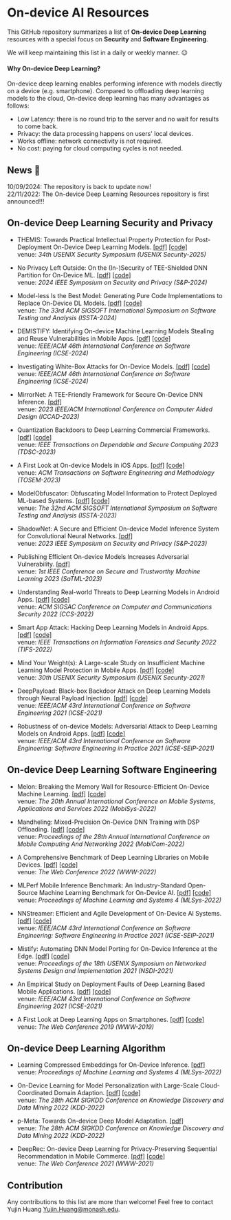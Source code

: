 # On-device AI Resources
This GitHub repository summarizes a list of **On-device Deep Learning** resources with a special focus on **Security** and **Software Engineering**.

We will keep maintaining this list in a daily or weekly manner. :wink:


#### Why On-device Deep Learning?
On-device deep learning enables performing inference with models directly on a device (e.g. smartphone). Compared to offloading deep learning models to the cloud, On-device deep learning has many advantages as follows:
- Low Latency: there is no round trip to the server and no wait for results to come back.
- Privacy: the data processing happens on users' local devices.
- Works offline: network connectivity is not required.
- No cost: paying for cloud computing cycles is not needed.

## News :mega:
10/09/2024: The repository is back to update now!\
22/11/2022: The On-device Deep Learning Resources repository is first announced!!!

## On-device Deep Learning Security and Privacy
- THEMIS: Towards Practical Intellectual Property Protection for Post-Deployment On-Device Deep Learning Models.
  [[pdf]](https://arxiv.org/pdf/2503.23748)
  [[code]](https://github.com/Jinxhy/THEMIS)\
  venue: *34th USENIX Security Symposium (USENIX Security-2025)*

- No Privacy Left Outside: On the (In-)Security of TEE-Shielded DNN Partition for On-Device ML.
  [[pdf]](https://arxiv.org/pdf/2310.07152)
  [[code]](https://github.com/ziqi-zhang/TEESlice-artifact)\
  venue: *2024 IEEE Symposium on Security and Privacy (S&P-2024)*

- Model-less Is the Best Model: Generating Pure Code Implementations to Replace On-Device DL Models.
  [[pdf]](https://arxiv.org/pdf/2403.16479)
  [[code]](https://github.com/zhoumingyi/CustomDLCoder)\
  venue: *The 33rd ACM SIGSOFT International Symposium on Software Testing and Analysis (ISSTA-2024)*

- DEMISTIFY: Identifying On-device Machine Learning Models Stealing and Reuse Vulnerabilities in Mobile Apps.
  [[pdf]](https://bruceqczhao.github.io/assets/icse24/ICSE24b.pdf)
  [[code]](https://github.com/MGYN/DeMistify)\
  venue: *IEEE/ACM 46th International Conference on Software Engineering (ICSE-2024)*
  
- Investigating White-Box Attacks for On-Device Models.
  [[pdf]](https://arxiv.org/pdf/2402.05493)
  [[code]](https://github.com/zhoumingyi/REOM)\
  venue: *IEEE/ACM 46th International Conference on Software Engineering (ICSE-2024)*

- MirrorNet: A TEE-Friendly Framework for Secure On-Device DNN Inference.
  [[pdf]](https://arxiv.org/pdf/2311.09489)\
  venue: *2023 IEEE/ACM International Conference on Computer Aided Design (ICCAD-2023)*

- Quantization Backdoors to Deep Learning Commercial Frameworks.
  [[pdf]](https://arxiv.org/pdf/2108.09187)
  [[code]](https://github.com/quantization-backdoor/quantization-backdoor)\
  venue: *IEEE Transactions on Dependable and Secure Computing 2023 (TDSC-2023)*

- A First Look at On-device Models in iOS Apps.
  [[pdf]](https://dl.acm.org/doi/pdf/10.1145/3617177)
  [[code]](https://github.com/huhanGitHub/iOS-App-database)\
  venue: *ACM Transactions on Software Engineering and Methodology (TOSEM-2023)*

- ModelObfuscator: Obfuscating Model Information to Protect Deployed ML-based Systems.
  [[pdf]](https://nzjohng.github.io/publications/papers/issta2023.pdf)
  [[code]](https://github.com/zhoumingyi/ModelObfuscator)\
  venue: *The 32nd ACM SIGSOFT International Symposium on Software Testing and Analysis (ISSTA-2023)*
  
- ShadowNet: A Secure and Efficient On-device Model Inference System for Convolutional Neural Networks.
  [[pdf]](https://arxiv.org/pdf/2011.05905.pdf)\
  venue: *2023 IEEE Symposium on Security and Privacy (S&P-2023)*
  
- Publishing Efficient On-device Models Increases Adversarial Vulnerability.
  [[pdf]](https://openreview.net/pdf?id=nbNdDm1x3c)\
  venue: *1st IEEE Conference on Secure and Trustworthy Machine Learning 2023 (SaTML-2023)*

- Understanding Real-world Threats to Deep Learning Models in Android Apps.
  [[pdf]](https://arxiv.org/pdf/2209.09577.pdf)
  [[code]](https://github.com/Advdroid/advdroid-pro)\
  venue: *ACM SIGSAC Conference on Computer and Communications Security 2022 (CCS-2022)*
  
- Smart App Attack: Hacking Deep Learning Models in Android Apps.
  [[pdf]](https://arxiv.org/pdf/2204.11075.pdf)
  [[code]](https://github.com/Jinxhy/SmartAppAttack)\
  venue: *IEEE Transactions on Information Forensics and Security 2022 (TIFS-2022)*

- Mind Your Weight(s): A Large-scale Study on Insufficient Machine Learning Model Protection in Mobile Apps.
  [[pdf]](https://www.usenix.org/system/files/sec21-sun-zhichuang.pdf)
  [[code]](https://github.com/RiS3-Lab/ModelXRay)\
  venue: *30th USENIX Security Symposium (USENIX Security-2021)*

- DeepPayload: Black-box Backdoor Attack on Deep Learning Models through Neural Payload Injection.
  [[pdf]](https://arxiv.org/pdf/2101.06896.pdf)
  [[code]](https://github.com/yuanchun-li/DeepPayload)\
  venue: *IEEE/ACM 43rd International Conference on Software Engineering 2021 (ICSE-2021)*

- Robustness of on-device Models: Adversarial Attack to Deep Learning Models on Android Apps.
  [[pdf]](https://arxiv.org/pdf/2101.04401.pdf)
  [[code]](https://github.com/Jinxhy/AppAIsecurity)\
  venue: *IEEE/ACM 43rd International Conference on Software Engineering: Software Engineering in Practice 2021 (ICSE-SEIP-2021)*

## On-device Deep Learning Software Engineering
- Melon: Breaking the Memory Wall for Resource-Efficient On-Device Machine Learning.
  [[pdf]](https://xumengwei.github.io/files/MobiSys22-Melo.pdf)
  [[code]](https://github.com/qipengwang/Melon)\
  venue: *The 20th Annual International Conference on Mobile Systems, Applications and Services 2022 (MobiSys-2022)*
  
- Mandheling: Mixed-Precision On-Device DNN Training with DSP Offloading.
  [[pdf]](https://arxiv.org/pdf/2206.07509.pdf)
  [[code]](https://github.com/UbiquitousLearning/Mandheling-DSP-Training)\
  venue: *Proceedings of the 28th Annual International Conference on Mobile Computing And Networking 2022 (MobiCom-2022)*

- A Comprehensive Benchmark of Deep Learning Libraries on Mobile Devices.
  [[pdf]](https://arxiv.org/pdf/2202.06512.pdf)
  [[code]](https://github.com/UbiquitousLearning/MobileDLFrameworksBenchmark)\
  venue: *The Web Conference 2022 (WWW-2022)*
  
- MLPerf Mobile Inference Benchmark: An Industry-Standard Open-Source Machine Learning Benchmark for On-Device AI.
  [[pdf]](https://proceedings.mlsys.org/paper/2022/file/7eabe3a1649ffa2b3ff8c02ebfd5659f-Paper.pdf)
  [[code]](https://github.com/mlcommons)\
  venue: *Proceedings of Machine Learning and Systems 4 (MLSys-2022)*

- NNStreamer: Efficient and Agile Development of On-Device AI Systems.
  [[pdf]](https://arxiv.org/pdf/2101.06371.pdf)
  [[code]](https://github.com/nnstreamer/nnstreamer)\
  venue: *IEEE/ACM 43rd International Conference on Software Engineering: Software Engineering in Practice 2021 (ICSE-SEIP-2021)*

- Mistify: Automating DNN Model Porting for On-Device Inference at the Edge.
  [[pdf]](https://www.usenix.org/system/files/nsdi21-guo.pdf)
  [[code]](https://github.com/PatrickGuo/Mistify)\
  venue: *Proceedings of the 18th USENIX Symposium on Networked Systems Design and Implementation 2021 (NSDI-2021)*
  
- An Empirical Study on Deployment Faults of Deep Learning Based Mobile Applications.
  [[pdf]](https://arxiv.org/pdf/2101.04930.pdf)
  [[code]](https://github.com/chenzhenpeng18/icse2021)\
  venue: *IEEE/ACM 43rd International Conference on Software Engineering 2021 (ICSE-2021)*
  
- A First Look at Deep Learning Apps on Smartphones.
  [[pdf]](https://arxiv.org/pdf/1812.05448.pdf)
  [[code]](https://github.com/xumengwei/MobileDL)\
  venue: *The Web Conference 2019 (WWW-2019)*

## On-device Deep Learning Algorithm
- Learning Compressed Embeddings for On-Device Inference.
  [[pdf]](https://proceedings.mlsys.org/paper/2022/file/812b4ba287f5ee0bc9d43bbf5bbe87fb-Paper.pdf)\
  venue: *Proceedings of Machine Learning and Systems 4 (MLSys-2022)*

- On-Device Learning for Model Personalization with Large-Scale Cloud-Coordinated Domain Adaption.
  [[pdf]](https://dl.acm.org/doi/pdf/10.1145/3534678.3539263)
  [[code]](https://github.com/mikudehuane/MPDA)\
  venue: *The 28th ACM SIGKDD Conference on Knowledge Discovery and Data Mining 2022 (KDD-2022)*

- p-Meta: Towards On-device Deep Model Adaptation.
  [[pdf]](https://arxiv.org/pdf/2206.12705.pdf)\
  venue: *The 28th ACM SIGKDD Conference on Knowledge Discovery and Data Mining 2022 (KDD-2022)*

- DeepRec: On-device Deep Learning for Privacy-Preserving Sequential Recommendation in Mobile Commerce.
  [[pdf]](https://dl.acm.org/doi/pdf/10.1145/3442381.3449942)
  [[code]](https://github.com/hanjialiang/DeepRec)\
  venue: *The Web Conference 2021 (WWW-2021)*
  
## Contribution
Any contributions to this list are more than welcome! Feel free to contact Yujin Huang <Yujin.Huang@monash.edu>.
